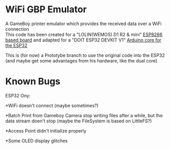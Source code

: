 # WiFi GBP Emulator
A GameBoy printer emulator which provides the received data over a WiFi connection  
This code has been created for a "LOLIN(WEMOS) D1 R2 & mini" [ESP8266 based board](https://github.com/esp8266/arduino) and adapted for a "DOIT ESP32 DEVKIT V1" [Arduino core for the ESP32](https://github.com/espressif/arduino-esp32)

This is (for now) a Prototybe branch to use the original code into the ESP32 (and maybe get some advantages from his hardware, like the dual core)

# Known Bugs
ESP32 Ony:

*WiFi doesn't connect (maybe sometimes?)

*Batch Print from Gameboy Camera stop writing files after a while, but the data stream doen't stop (maybe the FileSystem is based on LittleFS?)

*Access Point didn't initialize properly

*Some OLED display glitches
